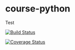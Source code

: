 # course-python
Test

[![Build Status](https://travis-ci.org/meleg/course-python.svg?branch=master)](https://travis-ci.org/meleg/course-python.svg?branch=master)

[![Coverage Status](https://coveralls.io/repos/github/meleg/course-python/badge.svg)](https://coveralls.io/github/meleg/course-python)
